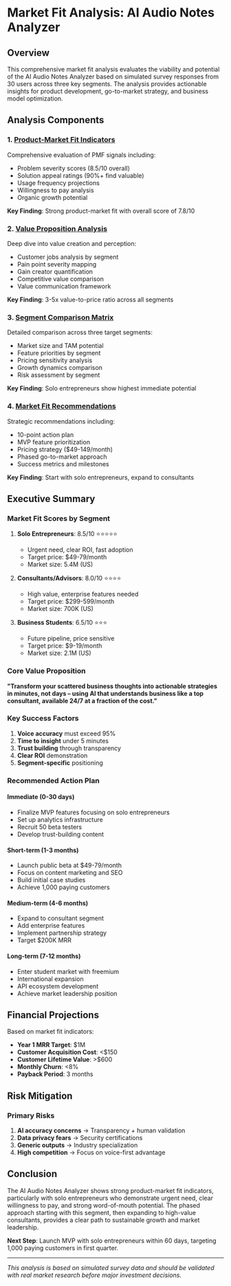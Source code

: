 # Market Fit Analysis: AI Audio Notes Analyzer

## Overview

This comprehensive market fit analysis evaluates the viability and potential of the AI Audio Notes Analyzer based on simulated survey responses from 30 users across three key segments. The analysis provides actionable insights for product development, go-to-market strategy, and business model optimization.

## Analysis Components

### 1. [Product-Market Fit Indicators](./product-market-fit-indicators.md)
Comprehensive evaluation of PMF signals including:
- Problem severity scores (8.5/10 overall)
- Solution appeal ratings (90%+ find valuable)
- Usage frequency projections
- Willingness to pay analysis
- Organic growth potential

**Key Finding**: Strong product-market fit with overall score of 7.8/10

### 2. [Value Proposition Analysis](./value-proposition-analysis.md)
Deep dive into value creation and perception:
- Customer jobs analysis by segment
- Pain point severity mapping
- Gain creator quantification
- Competitive value comparison
- Value communication framework

**Key Finding**: 3-5x value-to-price ratio across all segments

### 3. [Segment Comparison Matrix](./segment-comparison-matrix.md)
Detailed comparison across three target segments:
- Market size and TAM potential
- Feature priorities by segment
- Pricing sensitivity analysis
- Growth dynamics comparison
- Risk assessment by segment

**Key Finding**: Solo entrepreneurs show highest immediate potential

### 4. [Market Fit Recommendations](./market-fit-recommendations.md)
Strategic recommendations including:
- 10-point action plan
- MVP feature prioritization
- Pricing strategy ($49-149/month)
- Phased go-to-market approach
- Success metrics and milestones

**Key Finding**: Start with solo entrepreneurs, expand to consultants

## Executive Summary

### Market Fit Scores by Segment
1. **Solo Entrepreneurs**: 8.5/10 ⭐⭐⭐⭐⭐
   - Urgent need, clear ROI, fast adoption
   - Target price: $49-79/month
   - Market size: 5.4M (US)

2. **Consultants/Advisors**: 8.0/10 ⭐⭐⭐⭐
   - High value, enterprise features needed
   - Target price: $299-599/month
   - Market size: 700K (US)

3. **Business Students**: 6.5/10 ⭐⭐⭐
   - Future pipeline, price sensitive
   - Target price: $9-19/month
   - Market size: 2.1M (US)

### Core Value Proposition
**"Transform your scattered business thoughts into actionable strategies in minutes, not days – using AI that understands business like a top consultant, available 24/7 at a fraction of the cost."**

### Key Success Factors
1. **Voice accuracy** must exceed 95%
2. **Time to insight** under 5 minutes
3. **Trust building** through transparency
4. **Clear ROI** demonstration
5. **Segment-specific** positioning

### Recommended Action Plan

#### Immediate (0-30 days)
- Finalize MVP features focusing on solo entrepreneurs
- Set up analytics infrastructure
- Recruit 50 beta testers
- Develop trust-building content

#### Short-term (1-3 months)
- Launch public beta at $49-79/month
- Focus on content marketing and SEO
- Build initial case studies
- Achieve 1,000 paying customers

#### Medium-term (4-6 months)
- Expand to consultant segment
- Add enterprise features
- Implement partnership strategy
- Target $200K MRR

#### Long-term (7-12 months)
- Enter student market with freemium
- International expansion
- API ecosystem development
- Achieve market leadership position

## Financial Projections

Based on market fit indicators:
- **Year 1 MRR Target**: $1M
- **Customer Acquisition Cost**: <$150
- **Customer Lifetime Value**: >$600
- **Monthly Churn**: <8%
- **Payback Period**: 3 months

## Risk Mitigation

### Primary Risks
1. **AI accuracy concerns** → Transparency + human validation
2. **Data privacy fears** → Security certifications
3. **Generic outputs** → Industry specialization
4. **High competition** → Focus on voice-first advantage

## Conclusion

The AI Audio Notes Analyzer shows strong product-market fit indicators, particularly with solo entrepreneurs who demonstrate urgent need, clear willingness to pay, and strong word-of-mouth potential. The phased approach starting with this segment, then expanding to high-value consultants, provides a clear path to sustainable growth and market leadership.

**Next Step**: Launch MVP with solo entrepreneurs within 60 days, targeting 1,000 paying customers in first quarter.

---

*This analysis is based on simulated survey data and should be validated with real market research before major investment decisions.*